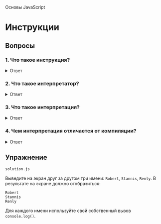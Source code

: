Основы JavaScript

# Инструкции

## Вопросы

### 1. Что такое инструкция?

<details>

<summary>Ответ</summary>

**Инструкция** - это команда для интерпретатора выполнить что-то.

</details>

### 2. Что такое интерпретатор?

<details>

<summary>Ответ</summary>

</details>

### 3. Что такое интерпретация?

<details>

<summary>Ответ</summary>

</details>

### 4. Чем интерпретация отличается от компиляции?

<details>

<summary>Ответ</summary>

</details>

## Упражнение

`solution.js`

Выведите на экран друг за другом три имени: `Robert`, `Stannis`, `Renly`. В результате на экране должно отобразиться:

```
Robert
Stannis
Renly
```

Для каждого имени используйте свой собственный вызов `console.log()`.
